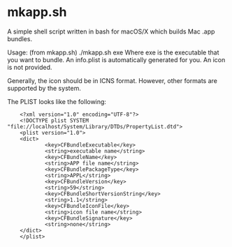 # mkapp.sh
A simple shell script written in bash for macOS/X which builds Mac .app bundles.

Usage: (from mkapp.sh)
./mkapp.sh exe
Where exe is the executable that you want to bundle.
An info.plist is automatically generated for you.
An icon is not provided. 

Generally, the icon should be in ICNS format. However, other formats are supported by the system.

The PLIST looks like the following:
~~~~
    <?xml version="1.0" encoding="UTF-8"?>
    <!DOCTYPE plist SYSTEM "file://localhost/System/Library/DTDs/PropertyList.dtd">
    <plist version="1.0">
    <dict>
            <key>CFBundleExecutable</key>
            <string>executable name</string>
            <key>CFBundleName</key>
            <string>APP file name</string>
            <key>CFBundlePackageType</key>
            <string>APPL</string>
            <key>CFBundleVersion</key>
            <string>59</string>
            <key>CFBundleShortVersionString</key>
            <string>1.1</string>
            <key>CFBundleIconFile</key>
            <string>icon file name</string>
            <key>CFBundleSignature</key>
            <string>none</string>
    </dict>
    </plist>
~~~~
